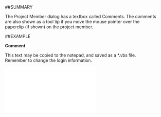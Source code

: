 

##SUMMARY

The Project Member dialog has a textbox called Comments. The comments are also shown as a tool tip if you move the mouse pointer over the paperclip (if shown) on the project member.


##EXAMPLE

**Comment**

This text may be copied to the notepad, and saved as a *.vbs file. Remember to change the login information.

![](../../Examples/vbs/SOProjectMember.Comment.vbs.txt)





